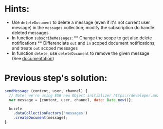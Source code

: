 # Hints:
* Use `deleteDocument` to delete a message (even if it's not current user message) in the `messages` collection; modify the subscription do handle deleted messages 
* In function `subscribeMessages`:
** Change the scope to get also delete notifications
** Differenciate `out` and `in` scoped document notifications, and treate `out` scoped messages
* In function `delete`, use `deleteDocument` to remove the given message (See [documentation](http://kuzzleio.github.io/sdk-documentation/#deletedocument))

# Previous step's solution:
```javascript
sendMessage (content, user, channel) {
  // Note: we're using ES6 new Object initializer https://developer.mozilla.org/en-US/docs/Web/JavaScript/Reference/Operators/Object_initializer
  var message = {content, user, channel, date: Date.now()};

  kuzzle
    .dataCollectionFactory('messages')
    .createDocument(message);
}
```
